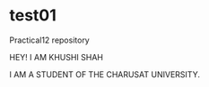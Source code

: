# test01
Practical12 repository 

HEY! I AM KHUSHI SHAH 

I AM A STUDENT OF THE CHARUSAT UNIVERSITY.
